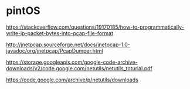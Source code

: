 # pintOS


https://stackoverflow.com/questions/19170185/how-to-programmatically-write-ip-packet-bytes-into-pcap-file-format

http://jnetpcap.sourceforge.net/docs/jnetpcap-1.0-javadoc/org/jnetpcap/PcapDumper.html

https://storage.googleapis.com/google-code-archive-downloads/v2/code.google.com/netutils/netutils_toturial.pdf

https://code.google.com/archive/p/netutils/downloads
